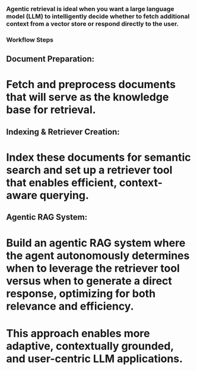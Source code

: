 ### Agentic retrieval is ideal when you want a large language model (LLM) to intelligently decide whether to fetch additional context from a vector store or respond directly to the user.

### Workflow Steps
## Document Preparation:
# Fetch and preprocess documents that will serve as the knowledge base for retrieval.


## Indexing & Retriever Creation:
# Index these documents for semantic search and set up a retriever tool that enables efficient, context-aware querying.

## Agentic RAG System:
# Build an agentic RAG system where the agent autonomously determines when to leverage the retriever tool versus when to generate a direct response, optimizing for both relevance and efficiency.

# This approach enables more adaptive, contextually grounded, and user-centric LLM applications.